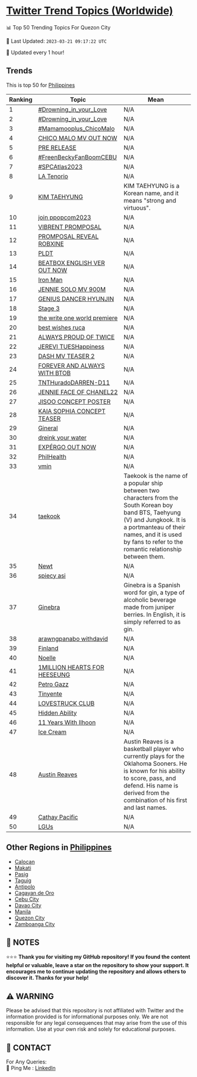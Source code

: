 [Twitter Trend Topics (Worldwide)](https://github.com/ErcinDedeoglu/Twitter-Trend-Topics)
==========


📊 Top 50 Trending Topics For Quezon City

📆 Last Updated: `2023-03-21 09:17:22 UTC`

🔧 Updated every 1 hour!


## Trends

This is top 50 for [Philippines](</Philippines>)

| Ranking | Topic | Mean |
| ------- | ------------ | ------------ |
| 1 | [#Drowning_in_your_Love](http://twitter.com/search?q=%23Drowning_in_your_Love) | N/A |
| 2 | [#Drowning_in_your_Love](http://twitter.com/search?q=%23Drowning_in_your_Love) | N/A |
| 3 | [#Mamamooplus_ChicoMalo](http://twitter.com/search?q=%23Mamamooplus_ChicoMalo) | N/A |
| 4 | [CHICO MALO MV OUT NOW](http://twitter.com/search?q=CHICO+MALO+MV+OUT+NOW) | N/A |
| 5 | [PRE RELEASE](http://twitter.com/search?q=PRE+RELEASE) | N/A |
| 6 | [#FreenBeckyFanBoomCEBU](http://twitter.com/search?q=%23FreenBeckyFanBoomCEBU) | N/A |
| 7 | [#SPCAtlas2023](http://twitter.com/search?q=%23SPCAtlas2023) | N/A |
| 8 | [LA Tenorio](http://twitter.com/search?q=LA+Tenorio) | N/A |
| 9 | [KIM TAEHYUNG](http://twitter.com/search?q=KIM+TAEHYUNG) | KIM TAEHYUNG is a Korean name, and it means "strong and virtuous". |
| 10 | [join ppopcom2023](http://twitter.com/search?q=join+ppopcom2023) | N/A |
| 11 | [VIBRENT PROMPOSAL](http://twitter.com/search?q=VIBRENT+PROMPOSAL) | N/A |
| 12 | [PROMPOSAL REVEAL ROBXINE](http://twitter.com/search?q=PROMPOSAL+REVEAL+ROBXINE) | N/A |
| 13 | [PLDT](http://twitter.com/search?q=PLDT) | N/A |
| 14 | [BEATBOX ENGLISH VER OUT NOW](http://twitter.com/search?q=BEATBOX+ENGLISH+VER+OUT+NOW) | N/A |
| 15 | [Iron Man](http://twitter.com/search?q=Iron+Man) | N/A |
| 16 | [JENNIE SOLO MV 900M](http://twitter.com/search?q=JENNIE+SOLO+MV+900M) | N/A |
| 17 | [GENIUS DANCER HYUNJIN](http://twitter.com/search?q=GENIUS+DANCER+HYUNJIN) | N/A |
| 18 | [Stage 3](http://twitter.com/search?q=Stage+3) | N/A |
| 19 | [the write one world premiere](http://twitter.com/search?q=the+write+one+world+premiere) | N/A |
| 20 | [best wishes ruca](http://twitter.com/search?q=best+wishes+ruca) | N/A |
| 21 | [ALWAYS PROUD OF TWICE](http://twitter.com/search?q=ALWAYS+PROUD+OF+TWICE) | N/A |
| 22 | [JEREVI TUESHappiness](http://twitter.com/search?q=JEREVI+TUESHappiness) | N/A |
| 23 | [DASH MV TEASER 2](http://twitter.com/search?q=DASH+MV+TEASER+2) | N/A |
| 24 | [FOREVER  AND ALWAYS WITH BTOB](http://twitter.com/search?q=FOREVER++AND+ALWAYS+WITH+BTOB) | N/A |
| 25 | [TNTHuradoDARREN-D11](http://twitter.com/search?q=TNTHuradoDARREN-D11) | N/A |
| 26 | [JENNIE FACE OF CHANEL22](http://twitter.com/search?q=JENNIE+FACE+OF+CHANEL22) | N/A |
| 27 | [JISOO CONCEPT POSTER](http://twitter.com/search?q=JISOO+CONCEPT+POSTER) | N/A |
| 28 | [KAIA SOPHIA CONCEPT TEASER](http://twitter.com/search?q=KAIA+SOPHIA+CONCEPT+TEASER) | N/A |
| 29 | [Gineral](http://twitter.com/search?q=Gineral) | N/A |
| 30 | [dreink your water](http://twitter.com/search?q=dreink+your+water) | N/A |
| 31 | [EXPÉRGO OUT NOW](http://twitter.com/search?q=EXP%c3%89RGO+OUT+NOW) | N/A |
| 32 | [PhilHealth](http://twitter.com/search?q=PhilHealth) | N/A |
| 33 | [vmin](http://twitter.com/search?q=vmin) | N/A |
| 34 | [taekook](http://twitter.com/search?q=taekook) | Taekook is the name of a popular ship between two characters from the South Korean boy band BTS, Taehyung (V) and Jungkook. It is a portmanteau of their names, and it is used by fans to refer to the romantic relationship between them. |
| 35 | [Newt](http://twitter.com/search?q=Newt) | N/A |
| 36 | [spiecy asi](http://twitter.com/search?q=spiecy+asi) | N/A |
| 37 | [Ginebra](http://twitter.com/search?q=Ginebra) | Ginebra is a Spanish word for gin, a type of alcoholic beverage made from juniper berries. In English, it is simply referred to as gin. |
| 38 | [arawngpanabo withdavid](http://twitter.com/search?q=arawngpanabo+withdavid) | N/A |
| 39 | [Finland](http://twitter.com/search?q=Finland) | N/A |
| 40 | [Noelle](http://twitter.com/search?q=Noelle) | N/A |
| 41 | [1MILLION HEARTS FOR HEESEUNG](http://twitter.com/search?q=1MILLION+HEARTS+FOR+HEESEUNG) | N/A |
| 42 | [Petro Gazz](http://twitter.com/search?q=Petro+Gazz) | N/A |
| 43 | [Tinyente](http://twitter.com/search?q=Tinyente) | N/A |
| 44 | [LOVESTRUCK CLUB](http://twitter.com/search?q=LOVESTRUCK+CLUB) | N/A |
| 45 | [Hidden Ability](http://twitter.com/search?q=Hidden+Ability) | N/A |
| 46 | [11 Years With Ilhoon](http://twitter.com/search?q=11+Years+With+Ilhoon) | N/A |
| 47 | [Ice Cream](http://twitter.com/search?q=Ice+Cream) | N/A |
| 48 | [Austin Reaves](http://twitter.com/search?q=Austin+Reaves) | Austin Reaves is a basketball player who currently plays for the Oklahoma Sooners. He is known for his ability to score, pass, and defend. His name is derived from the combination of his first and last names. |
| 49 | [Cathay Pacific](http://twitter.com/search?q=Cathay+Pacific) | N/A |
| 50 | [LGUs](http://twitter.com/search?q=LGUs) | N/A |



## Other Regions in [Philippines](</Philippines>)

* [Calocan](</Philippines/Calocan.md>)
* [Makati](</Philippines/Makati.md>)
* [Pasig](</Philippines/Pasig.md>)
* [Taguig](</Philippines/Taguig.md>)
* [Antipolo](</Philippines/Antipolo.md>)
* [Cagayan de Oro](</Philippines/Cagayan de Oro.md>)
* [Cebu City](</Philippines/Cebu City.md>)
* [Davao City](</Philippines/Davao City.md>)
* [Manila](</Philippines/Manila.md>)
* [Quezon City](</Philippines/Quezon City.md>)
* [Zamboanga City](</Philippines/Zamboanga City.md>)



## 📝 NOTES

⭐⭐⭐ **Thank you for visiting my GitHub repository! If you found the content helpful or valuable, leave a star on the repository to show your support. It encourages me to continue updating the repository and allows others to discover it. Thanks for your help!**


## ⚠️ WARNING

Please be advised that this repository is not affiliated with Twitter and the information provided is for informational purposes only. We are not responsible for any legal consequences that may arise from the use of this information. Use at your own risk and solely for educational purposes.


## 📨 CONTACT

 For Any Queries:  
            🏓 Ping Me : [LinkedIn](https://www.linkedin.com/in/ercindedeoglu/)
